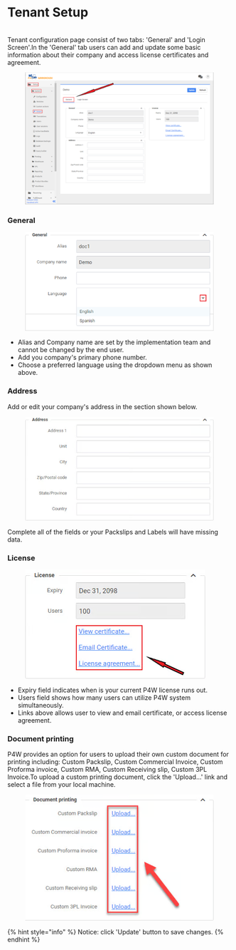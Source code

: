 # Tenant Setup

\
Tenant configuration page consist of two tabs: 'General' and 'Login Screen'.In the 'General' tab users can add and update some basic information about their company and access license certificates and agreement.

<figure><img src="../.gitbook/assets/image (326).png" alt=""><figcaption></figcaption></figure>

### General <a href="#general" id="general"></a>

<figure><img src="../.gitbook/assets/image (327).png" alt=""><figcaption></figcaption></figure>

* Alias and Company name are set by the implementation team and cannot be changed by the end user.
* Add you company's primary phone number.
* Choose a preferred language using the dropdown menu as shown above.

### Address <a href="#address" id="address"></a>

Add or edit your company's address in the section shown below.

<figure><img src="../.gitbook/assets/image (328).png" alt=""><figcaption></figcaption></figure>

Complete all of the fields or your Packslips and Labels will have missing data.

### License <a href="#license" id="license"></a>

<figure><img src="../.gitbook/assets/image (329).png" alt=""><figcaption></figcaption></figure>

* Expiry field indicates when is your current P4W license runs out.
* Users field shows how many users can utilize P4W system simultaneously.
* Links above allows user to view and email certificate, or access license agreement.

### Document printing <a href="#document-printing" id="document-printing"></a>

P4W provides an option for users to upload their own custom document for printing including: Custom Packslip, Custom Commercial Invoice, Custom Proforma invoice, Custom RMA, Custom Receiving slip, Custom 3PL Invoice.To upload a custom printing document, click the 'Upload...' link and select a file from your local machine.

<figure><img src="../.gitbook/assets/image (330).png" alt=""><figcaption></figcaption></figure>

{% hint style="info" %}
Notice: click 'Update' button to save changes.
{% endhint %}
